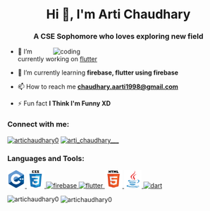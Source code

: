<h1 align="center">Hi 👋, I'm Arti Chaudhary</h1>
<h3 align="center">A CSE Sophomore who loves exploring new field</h3>

<img align="right" alt="coding" width="400" src="https://mir-s3-cdn-cf.behance.net/project_modules/max_1200/e6427232957589.569a436f3d343.png">

- 🔭 I’m currently working on [flutter](https://github.com/artichaudhary0/learning30DaysOfFlutter)

- 🌱 I’m currently learning **firebase, flutter using firebase**

- 📫 How to reach me **chaudhary.aarti1998@gmail.com**

- ⚡ Fun fact **I Think I'm Funny XD**

<h3 align="left">Connect with me:</h3>
<p align="left">
<a href="https://linkedin.com/in/artichaudhary0" target="blank"><img align="center" src="https://raw.githubusercontent.com/rahuldkjain/github-profile-readme-generator/master/src/images/icons/Social/linked-in-alt.svg" alt="artichaudhary0" height="30" width="40" /></a>
<a href="https://instagram.com/arti_chaudhary___" target="blank"><img align="center" src="https://raw.githubusercontent.com/rahuldkjain/github-profile-readme-generator/master/src/images/icons/Social/instagram.svg" alt="arti_chaudhary___" height="30" width="40" /></a>
</p>

<h3 align="left">Languages and Tools:</h3>
<a href="https://www.w3schools.com/cpp/" target="_blank" rel="noreferrer"> <img src="https://raw.githubusercontent.com/devicons/devicon/master/icons/cplusplus/cplusplus-original.svg" alt="cplusplus" width="40" height="40"/> </a> <a href="https://www.w3schools.com/css/" target="_blank" rel="noreferrer"> <img src="https://raw.githubusercontent.com/devicons/devicon/master/icons/css3/css3-original-wordmark.svg" alt="css3" width="40" height="40"/> </a> <a href="https://dart.dev" target="_blank" rel="noreferrer"> </a> <a href="https://firebase.google.com/" target="_blank" rel="noreferrer"> <img src="https://www.vectorlogo.zone/logos/firebase/firebase-icon.svg" alt="firebase" width="40" height="40"/> </a> <a href="https://flutter.dev" target="_blank" rel="noreferrer"> <img src="https://www.vectorlogo.zone/logos/flutterio/flutterio-icon.svg" alt="flutter" width="40" height="40"/> </a> <a href="https://www.w3.org/html/" target="_blank" rel="noreferrer"> <img src="https://raw.githubusercontent.com/devicons/devicon/master/icons/html5/html5-original-wordmark.svg" alt="html5" width="40" height="40"/> </a> <a href="https://www.java.com" target="_blank" rel="noreferrer"> <img src="https://raw.githubusercontent.com/devicons/devicon/master/icons/java/java-original.svg" alt="java" width="40" height="40"/> </a> <a href="https://dart.dev" target="_blank" rel="noreferrer"> <img src="https://www.vectorlogo.zone/logos/dartlang/dartlang-icon.svg" alt="dart" width="40" height="40"/> </a></p> </p>

<p><img align="left" src="https://github-readme-stats.vercel.app/api/top-langs?username=artichaudhary0&show_icons=true&locale=en&layout=compact" alt="artichaudhary0" /></p>

<p>&nbsp;<img align="center" src="https://github-readme-stats.vercel.app/api?username=artichaudhary0&show_icons=true&locale=en" alt="artichaudhary0" /></p>
